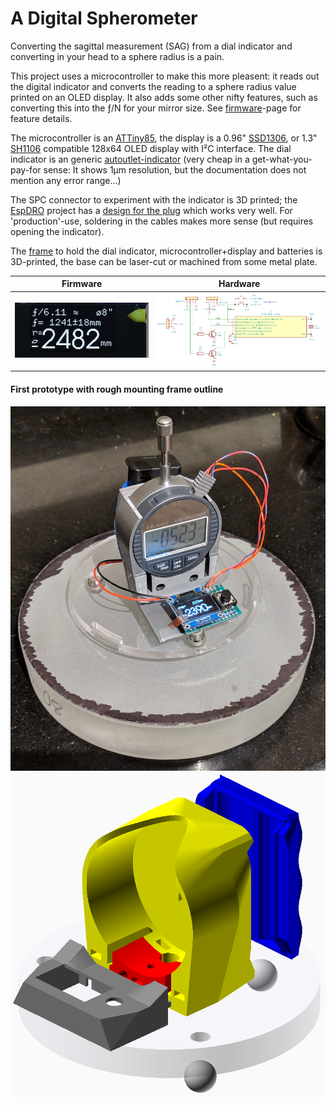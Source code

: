 A Digital Spherometer
=====================

Converting the sagittal measurement (SAG) from a dial indicator and converting
in your head to a sphere radius is a pain.

This project uses a microcontroller to make this more pleasent: it reads out
the digital indicator and converts the reading to a sphere radius value
printed on an OLED display. It also adds some other nifty features, such as
converting this into the ƒ/N for your mirror size. See [firmware]-page for
feature details.

The microcontroller is an [ATTiny85], the display is a 0.96" [SSD1306], or
1.3" [SH1106] compatible 128x64 OLED display with I²C interface.
The dial indicator is an generic [autoutlet-indicator] (very cheap in a
get-what-you-pay-for sense: It shows 1μm resolution, but the documentation does
not mention any error range...)

The SPC connector to experiment with the indicator is 3D printed; the [EspDRO]
project has a [design for the plug] which works very well. For 'production'-use,
soldering in the cables makes more sense (but requires opening the indicator).

The [frame](./frame) to hold the dial indicator, microcontroller+display and
batteries is 3D-printed, the base can be laser-cut or machined from some metal
plate.

Firmware                           | Hardware
--------------------------------------|-------------------------------
[![Firmware](./img/oled.jpg)](./firmware) | [![Hardware](./img/spherometer-display-schematic.png)](./pcb)

#### First prototype with rough mounting frame outline
![](img/spherometer-prototype.jpg)
[![](img/dial-case.png)](./frame)

[attiny85]: https://www.microchip.com/wwwproducts/en/ATtiny85
[ssd1306]: https://www.ebay.com/sch/i.html?_nkw=ssd1306+i2c+128x64
[sh1106]: https://www.ebay.com/sch/i.html?_nkw=sh1106+i2c+128x64
[autoutlet-indicator]: https://www.amazon.com/gp/product/B07C63VFN3
[EspDRO]: https://github.com/MGX3D/EspDRO
[design for the plug]: https://github.com/MGX3D/EspDRO/blob/master/CAD/spc_connector.scad
[avr-gcc]: https://gcc.gnu.org/wiki/avr-gcc
[firmware]: ./firmware